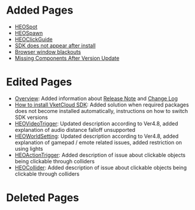 # Added Pages
- [HEOSpot](../HEOComponents/HEOSpot.md)
- [HEOSpawn](../HEOComponents/HEOSpawn.md)
- [HEOClickGuide](../HEOComponents/HEOClickGuide.md)
- [SDK does not appear after install](../troubleshooting/InstallingDeeplink.md)
- [Browser window blackouts](../troubleshooting/BrowserBlackWindow.md)
- [Missing Components After Version Update](../troubleshooting/MissingComponents.md)

# Edited Pages
- [Overview](../index.md): Added information about [Release Note](../releasenote/releasenote-4.8.md) and [Change Log](../changelog/changelog-4.8.md)
- [How to install VketCloud SDK](../AboutVketCloudSDK/SetupSDK_external.md): Added solution when required packages does not become installed automatically, instructions on how to switch SDK versions
- [HEOVideoTrigger](../HEOComponents/HEOVideoTrigger.md): Updated description according to Ver4.8, added explanation of audio distance falloff unsupported
- [HEOWorldSetting](../HEOComponents/HEOWorldSetting.md): Updated description according to Ver4.8, added explanation of gamepad / emote related issues, added restriction on using lights
- [HEOActionTrigger](../HEOComponents/HEOActionTrigger.md): Added description of issue about clickable objects being clickable through colliders
- [HEOCollider](../HEOComponents/HEOCollider.md): Added description of issue about clickable objects being clickable through colliders

# Deleted Pages